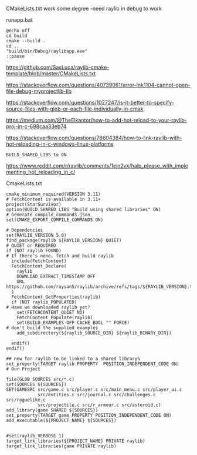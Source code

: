 


CMakeLists.txt work some degree
-need raylib in debug to work

runapp.bat
```
@echo off
cd build
cmake --build .
cd ..
"build/bin/Debug/raylibapp.exe"
::pause
```

https://github.com/SasLuca/raylib-cmake-template/blob/master/CMakeLists.txt

https://stackoverflow.com/questions/40739061/error-lnk1104-cannot-open-file-debug-myprojectlib-lib


https://stackoverflow.com/questions/1027247/is-it-better-to-specify-source-files-with-glob-or-each-file-individually-in-cmak

https://medium.com/@TheElkantor/how-to-add-hot-reload-to-your-raylib-proj-in-c-698caa33eb74

https://stackoverflow.com/questions/78604384/how-to-link-raylib-with-hot-reloading-in-c-windows-linux-platforms

```
BUILD_SHARED_LIBS to ON
```



https://www.reddit.com/r/raylib/comments/1ejn2vk/halp_please_with_implementing_hot_reloading_in_c/

CmakeLists.txt
```
cmake_minimum_required(VERSION 3.11) 
# FetchContent is available in 3.11+
project(StarSurvivor)
option(BUILD_SHARED_LIBS "Build using shared libraries" ON)
# Generate compile_commands.json
set(CMAKE_EXPORT_COMPILE_COMMANDS ON)

# Dependencies
set(RAYLIB_VERSION 5.0)
find_package(raylib ${RAYLIB_VERSION} QUIET) 
# QUIET or REQUIRED
if (NOT raylib_FOUND) 
# If there's none, fetch and build raylib
  include(FetchContent)
  FetchContent_Declare(
    raylib
    DOWNLOAD_EXTRACT_TIMESTAMP OFF
    URL https://github.com/raysan5/raylib/archive/refs/tags/${RAYLIB_VERSION}.tar.gz
  )
  FetchContent_GetProperties(raylib)
  if (NOT raylib_POPULATED) 
# Have we downloaded raylib yet?
    set(FETCHCONTENT_QUIET NO)
    FetchContent_Populate(raylib)
    set(BUILD_EXAMPLES OFF CACHE BOOL "" FORCE) 
# don't build the supplied examples
    add_subdirectory(${raylib_SOURCE_DIR} ${raylib_BINARY_DIR})
    
  endif()
endif()

## new for raylib to be linked to a shared libraryS
set_property(TARGET raylib PROPERTY  POSITION_INDEPENDENT_CODE ON)
# Our Project

file(GLOB SOURCES src/*.c)
set(SOURCES ${SOURCES})
SET(GAMESRC src/game.c src/player.c src/main_menu.c src/player_ui.c
            src/entities.c src/journal.c src/challenges.c src/roguelike.c
            src/projectile.c src/r_armour.c src/asteroid.c)
add_library(game SHARED ${SOURCES})
set_property(TARGET game PROPERTY POSITION_INDEPENDENT_CODE ON)
add_executable(${PROJECT_NAME} ${SOURCES})


#set(raylib_VERBOSE 1)
target_link_libraries(${PROJECT_NAME} PRIVATE raylib)
target_link_libraries(game PRIVATE raylib)
```